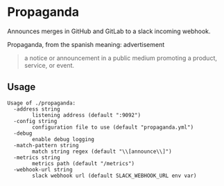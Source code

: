# Propaganda

Announces merges in GitHub and GitLab to a slack incoming webhook.

Propaganda, from the spanish meaning: advertisement

> a notice or announcement in a public medium promoting a product, service, or event.

## Usage

```
Usage of ./propaganda:
  -address string
    	listening address (default ":9092")
  -config string
    	configuration file to use (default "propaganda.yml")
  -debug
    	enable debug logging
  -match-pattern string
    	match string regex (default "\\[announce\\]")
  -metrics string
    	metrics path (default "/metrics")
  -webhook-url string
    	slack webhook url (default SLACK_WEBHOOK_URL env var)
```
